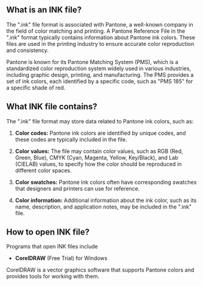 ## What is an INK file?

The ".ink" file format is associated with Pantone, a well-known company in the field of color matching and printing. A Pantone Reference File in the ".ink" format typically contains information about Pantone ink colors. These files are used in the printing industry to ensure accurate color reproduction and consistency.

Pantone is known for its Pantone Matching System (PMS), which is a standardized color reproduction system widely used in various industries, including graphic design, printing, and manufacturing. The PMS provides a set of ink colors, each identified by a specific code, such as "PMS 185" for a specific shade of red.

## What INK file contains?

The ".ink" file format may store data related to Pantone ink colors, such as:

1.  **Color codes:** Pantone ink colors are identified by unique codes, and these codes are typically included in the file.
    
2.  **Color values:** The file may contain color values, such as RGB (Red, Green, Blue), CMYK (Cyan, Magenta, Yellow, Key/Black), and Lab (CIELAB) values, to specify how the color should be reproduced in different color spaces.
    
3.  **Color swatches:** Pantone ink colors often have corresponding swatches that designers and printers can use for reference.
    
4.  **Color information:** Additional information about the ink color, such as its name, description, and application notes, may be included in the ".ink" file.

## How to open INK file?

Programs that open INK files include

- **CorelDRAW** (Free Trial) for Windows

CorelDRAW is a vector graphics software that supports Pantone colors and provides tools for working with them.

